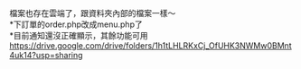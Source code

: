 檔案也存在雲端了，跟資料夾內部的檔案一樣～<br>
*下訂單的order.php改成menu.php了<br>
*目前通知還沒正確顯示，其餘功能可用<br>
https://drive.google.com/drive/folders/1h1tLHLRKxCj_OfUHK3NWMw0BMnt4uk14?usp=sharing
